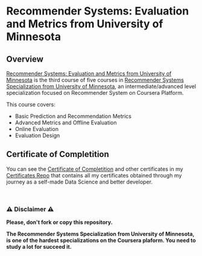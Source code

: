 # Recommender Systems: Evaluation and Metrics from University of Minnesota

## Overview
[Recommender Systems: Evaluation and Metrics from University of Minnesota](https://www.coursera.org/learn/recommender-metrics) is the third course of five courses in [Recommender Systems Specialization from University of Minnesota](https://www.coursera.org/specializations/recommender-systems), an intermediate/advanced level specialization focused on Recommender System on Coursera Platform.

This course covers:

- Basic Prediction and Recommendation Metrics
- Advanced Metrics and Offline Evaluation
- Online Evaluation
- Evaluation Design

## Certificate of Completition
You can see the [Certificate of Completition](https://github.com/AlessandroCorradini/Certificates/blob/master/Coursera%20-%20Recommender%20Systems%20Evaluation%20and%20Metrics%20-%20University%20of%20Minnesota.pdf) and other certificates in my [Certificates Repo](https://github.com/AlessandroCorradini/Certificates) that contains all my certificates obtained through my journey as a self-made Data Science and better developer.

<br/>

### ⚠️ Disclaimer ⚠️
**Please, don't fork or copy this repository.**

**The Recommender Systems Specialization from University of Minnesota, is one of the hardest specializations on the Coursera plaform. You need to study a lot for succeed it.**
